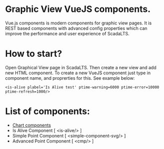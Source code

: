 # Graphic View VueJS components.
Vue.js components is modern components for graphic view pages. It is REST based components with advanced config properties which can improve the performance and user experience of ScadaLTS.

# How to start?
Open Graphical View page in ScadaLTS. Then create a new view and add new HTML component. To create a new VueJS component just type in component name, and proprerties for this. See example below:
```
<is-alive plabel='Is Alive test' ptime-warning=6000 ptime-error=10000 ptime-refresh=1000/>
```

# List of components:
- [Chart components](./charts/README.md)
- Is Alive Component [ \<is-alive/> ]
- Simple Point Component [ \<simple-component-svg/> ]
- Advanced Point Component [ \<cmp/> ]